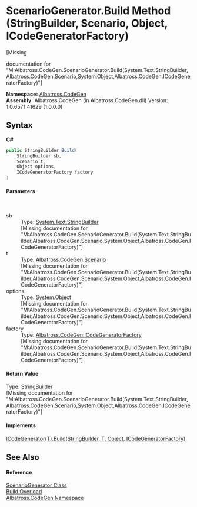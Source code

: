 # ScenarioGenerator.Build Method (StringBuilder, Scenario, Object, ICodeGeneratorFactory)
 

\[Missing <summary> documentation for "M:Albatross.CodeGen.ScenarioGenerator.Build(System.Text.StringBuilder,Albatross.CodeGen.Scenario,System.Object,Albatross.CodeGen.ICodeGeneratorFactory)"\]

**Namespace:**&nbsp;<a href="DCDDD28E.md">Albatross.CodeGen</a><br />**Assembly:**&nbsp;Albatross.CodeGen (in Albatross.CodeGen.dll) Version: 1.0.6571.41629 (1.0.0.0)

## Syntax

**C#**<br />
``` C#
public StringBuilder Build(
	StringBuilder sb,
	Scenario t,
	Object options,
	ICodeGeneratorFactory factory
)
```


#### Parameters
&nbsp;<dl><dt>sb</dt><dd>Type: <a href="http://msdn2.microsoft.com/en-us/library/y9sxk6fy" target="_blank">System.Text.StringBuilder</a><br />\[Missing <param name="sb"/> documentation for "M:Albatross.CodeGen.ScenarioGenerator.Build(System.Text.StringBuilder,Albatross.CodeGen.Scenario,System.Object,Albatross.CodeGen.ICodeGeneratorFactory)"\]</dd><dt>t</dt><dd>Type: <a href="C442B762.md">Albatross.CodeGen.Scenario</a><br />\[Missing <param name="t"/> documentation for "M:Albatross.CodeGen.ScenarioGenerator.Build(System.Text.StringBuilder,Albatross.CodeGen.Scenario,System.Object,Albatross.CodeGen.ICodeGeneratorFactory)"\]</dd><dt>options</dt><dd>Type: <a href="http://msdn2.microsoft.com/en-us/library/e5kfa45b" target="_blank">System.Object</a><br />\[Missing <param name="options"/> documentation for "M:Albatross.CodeGen.ScenarioGenerator.Build(System.Text.StringBuilder,Albatross.CodeGen.Scenario,System.Object,Albatross.CodeGen.ICodeGeneratorFactory)"\]</dd><dt>factory</dt><dd>Type: <a href="1FFDA092.md">Albatross.CodeGen.ICodeGeneratorFactory</a><br />\[Missing <param name="factory"/> documentation for "M:Albatross.CodeGen.ScenarioGenerator.Build(System.Text.StringBuilder,Albatross.CodeGen.Scenario,System.Object,Albatross.CodeGen.ICodeGeneratorFactory)"\]</dd></dl>

#### Return Value
Type: <a href="http://msdn2.microsoft.com/en-us/library/y9sxk6fy" target="_blank">StringBuilder</a><br />\[Missing <returns> documentation for "M:Albatross.CodeGen.ScenarioGenerator.Build(System.Text.StringBuilder,Albatross.CodeGen.Scenario,System.Object,Albatross.CodeGen.ICodeGeneratorFactory)"\]

#### Implements
<a href="308F0220.md">ICodeGenerator(T).Build(StringBuilder, T, Object, ICodeGeneratorFactory)</a><br />

## See Also


#### Reference
<a href="E84A585A.md">ScenarioGenerator Class</a><br /><a href="682C1A0A.md">Build Overload</a><br /><a href="DCDDD28E.md">Albatross.CodeGen Namespace</a><br />